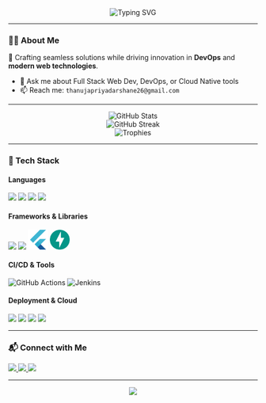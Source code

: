 <!-- Profile Header -->
<div align="center">
  <img src="https://readme-typing-svg.herokuapp.com?font=Fira+Code&weight=500&size=24&pause=1000&color=F70000&center=true&vCenter=true&width=435&lines=Hi+there+%F0%9F%91%8B;I'm+Thanuja+Priyadarshane;Full+Stack+Developer+%7C+DevOps+Engineer;Lifelong+Tech+Explorer+%F0%9F%9A%80" alt="Typing SVG" />
</div>

---

<!-- Summary -->
### 👨‍💻 About Me
🚀 Crafting seamless solutions while driving innovation in **DevOps** and **modern web technologies**.

- 💬 Ask me about Full Stack Web Dev, DevOps, or Cloud Native tools
- 📫 Reach me: `thanujapriyadarshane26@gmail.com`

---

<!-- GitHub Stats -->
<div align="center">
  <img src="https://github-readme-stats.vercel.app/api?username=thanujaDev26&theme=radical&show_icons=true&hide_border=false&count_private=true" alt="GitHub Stats" />
  <br />
  <img src="https://github-readme-streak-stats.herokuapp.com/?user=thanujaDev26&theme=radical&hide_border=false" alt="GitHub Streak" />
  <br />
  <img src="https://github-profile-trophy.vercel.app/?username=thanujaDev26&theme=radical&margin-w=15&margin-h=15" alt="Trophies" />
</div>

---

<!-- Tech Stack -->
### 🧰 Tech Stack

#### Languages
<p>
  <img src="https://cdn.jsdelivr.net/gh/devicons/devicon/icons/javascript/javascript-original.svg" width="40" />
  <img src="https://cdn.jsdelivr.net/gh/devicons/devicon/icons/python/python-original.svg" width="40" />
  <img src="https://cdn.jsdelivr.net/gh/devicons/devicon/icons/go/go-original.svg" width="40" />
  <img src="https://cdn.jsdelivr.net/gh/devicons/devicon/icons/dart/dart-original.svg" width="40" />
</p>

#### Frameworks & Libraries
<p>
  <img src="https://cdn.jsdelivr.net/gh/devicons/devicon/icons/react/react-original.svg" width="40" />
  <img src="https://cdn.jsdelivr.net/gh/devicons/devicon/icons/nodejs/nodejs-original-wordmark.svg" width="40" />
  <img src="https://raw.githubusercontent.com/devicons/devicon/master/icons/flutter/flutter-original.svg" width="40" />
  <img src="https://raw.githubusercontent.com/devicons/devicon/master/icons/fastapi/fastapi-original.svg" width="40" />
</p>

#### CI/CD & Tools
<p>
  <img src="https://avatars.githubusercontent.com/u/44036562?s=200&v=4" alt="GitHub Actions" width="40" />
  <img src="https://www.jenkins.io/images/logos/jenkins/jenkins.png" alt="Jenkins" width="40" />
</p>

#### Deployment & Cloud
<p>
  <img src="https://cdn.jsdelivr.net/gh/devicons/devicon/icons/docker/docker-original-wordmark.svg" width="40" />
  <img src="https://cdn.jsdelivr.net/gh/devicons/devicon/icons/kubernetes/kubernetes-plain.svg" width="40" />
  <img src="https://cdn.jsdelivr.net/gh/devicons/devicon/icons/amazonwebservices/amazonwebservices-original-wordmark.svg" width="40" />
  <img src="https://cdn.jsdelivr.net/gh/devicons/devicon/icons/firebase/firebase-plain-wordmark.svg" width="40" />
</p>

---

<!-- Connect Section -->
### 📬 Connect with Me

<p>
  <a href="https://linkedin.com/in/thanuja-priyadarshane" target="_blank">
    <img src="https://img.shields.io/badge/LinkedIn-%230077B5.svg?&style=for-the-badge&logo=linkedin&logoColor=white" />
  </a>
  <a href="https://facebook.com/thanuja.priyadarshana.14" target="_blank">
    <img src="https://img.shields.io/badge/Facebook-%231877F2.svg?&style=for-the-badge&logo=facebook&logoColor=white" />
  </a>
  <a href="https://instagram.com/_thanuja10_" target="_blank">
    <img src="https://img.shields.io/badge/Instagram-%23E4405F.svg?&style=for-the-badge&logo=instagram&logoColor=white" />
  </a>
</p>

---

<!-- Profile views -->
<p align="center">
  <img src="https://komarev.com/ghpvc/?username=thanujaDev26&label=Profile%20Views&color=brightgreen&style=flat" />
</p>
